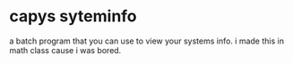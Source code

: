 # capys syteminfo
a batch program that you can use to view your systems info.
i made this in math class cause i was bored.
